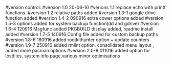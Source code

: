 #version control:
#version 1.0 20-06-16
#verions 1.1 replace echo with printf functions.
#version 1.2 relative paths added 
#version 1.3-1 google drive function added 
#version 1.4-2 090916 extra cower options added
#version 1.5-3 options added for system backup function(dd and gdrive)
#version 1.6-4  120916 Msgfunc added PKGBUILD display added, 
readme install added
#version 1.7-5  140916 Config file added for custom backup paths
#version 1.8-6  180916 added rootkithunter option + update counters
#version 1.9-7  250916 added rmlint option. consolidated menu layout , added more pacman options
#version 2.0-8  011016 added option for lostfiles, system info page,various minor optimisations
